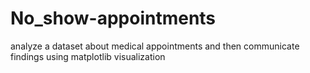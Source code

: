 # No_show-appointments
analyze a dataset about medical appointments and then communicate findings using matplotlib visualization 
